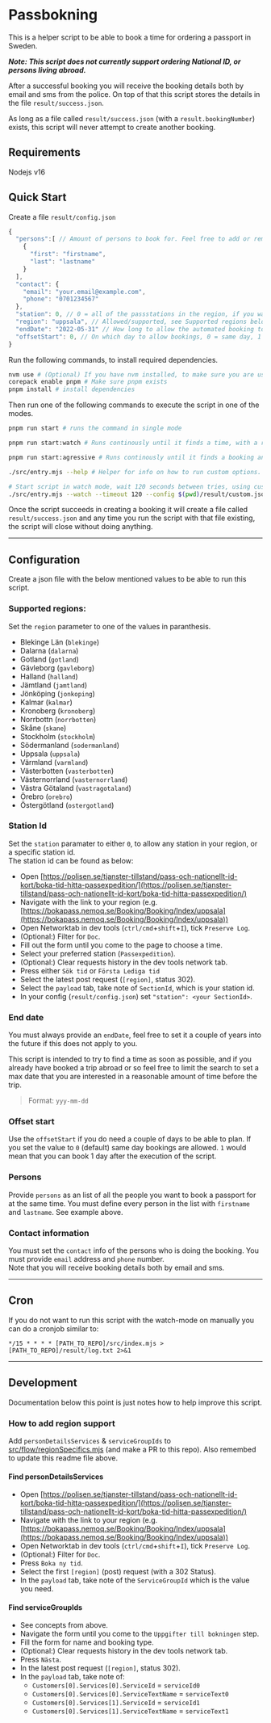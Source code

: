 # Passbokning
This is a helper script to be able to book a time for ordering a passport in Sweden.

***Note: This script does not currently support ordering National ID, or persons living abroad.***

After a successful booking you will receive the booking details both by email and sms from the police.
On top of that this script stores the details in the file `result/success.json`.

As long as a file called `result/success.json` (with a `result.bookingNumber`) exists, this script will never attempt to create another booking.

## Requirements
Nodejs v16

## Quick Start
Create a file `result/config.json`
```js
{
  "persons":[ // Amount of persons to book for. Feel free to add or remove, add empty objects if you want to be anonymous.
    {
      "first": "firstname",
      "last": "lastname"
    }
  ],
  "contact": {
    "email": "your.email@example.com",
    "phone": "0701234567"
  },
  "station": 0, // 0 = all of the passstations in the region, if you want a specific one you need to check it up.
  "region": "uppsala", // Allowed/supported, see Supported regions below.
  "endDate": "2022-05-31" // How long to allow the automated booking to work
  "offsetStart": 0, // On which day to allow bookings, 0 = same day, 1 = day after etc
}
```

Run the following commands, to install required dependencies.

```bash
nvm use # (Optional) If you have nvm installed, to make sure you are using correct nodejs version.
corepack enable pnpm # Make sure pnpm exists
pnpm install # install dependencies
```

Then run one of the following commands to execute the script in one of the modes.

```bash
pnpm run start # runs the command in single mode

pnpm run start:watch # Runs continously until it finds a time, with a reasonable amount of wait between tries.

pnpm run start:agressive # Runs continously until it finds a booking and bombards the API very often. Not recommended.

./src/entry.mjs --help # Helper for info on how to run custom options.

# Start script in watch mode, wait 120 seconds between tries, using custom path for config and custom output for success info.
./src/entry.mjs --watch --timeout 120 --config $(pwd)/result/custom.json --output $(pwd)/result/custom-success.json
```

Once the script succeeds in creating a booking it will create a file called `result/success.json` and any time you run the script with that file existing, the script will close without doing anything.

---

## Configuration
Create a json file with the below mentioned values to be able to run this script.

### Supported regions:
Set the `region` parameter to one of the values in paranthesis.
* Blekinge Län (`blekinge`)
* Dalarna (`dalarna`)
* Gotland (`gotland`)
* Gävleborg (`gavleborg`)
* Halland (`halland`)
* Jämtland (`jamtland`)
* Jönköping (`jonkoping`)
* Kalmar (`kalmar`)
* Kronoberg (`kronoberg`)
* Norrbottn (`norrbotten`)
* Skåne (`skane`)
* Stockholm (`stockholm`)
* Södermanland (`sodermanland`)
* Uppsala (`uppsala`)
* Värmland (`varmland`)
* Västerbotten (`vasterbotten`)
* Västernorrland (`vasternorrland`)
* Västra Götaland (`vastragotaland`)
* Örebro (`orebro`)
* Östergötland (`ostergotland`)

### Station Id
Set the `station` paramater to either `0`, to allow any station in your region, or a specific station id.  
The station id can be found as below:

* Open [https://polisen.se/tjanster-tillstand/pass-och-nationellt-id-kort/boka-tid-hitta-passexpedition/](https://polisen.se/tjanster-tillstand/pass-och-nationellt-id-kort/boka-tid-hitta-passexpedition/)
* Navigate with the link to your region (e.g. [https://bokapass.nemoq.se/Booking/Booking/Index/uppsala](https://bokapass.nemoq.se/Booking/Booking/Index/uppsala))
* Open Networktab in dev tools (`ctrl/cmd`+`shift`+`I`), tick `Preserve Log`.
* (Optional:) Filter for `Doc`.
* Fill out the form until you come to the page to choose a time.
* Select your preferred station (`Passexpedition`).
* (Optional:) Clear requests history in the dev tools network tab.
* Press either `Sök tid` or `Första Lediga tid`
* Select the latest post request (`[region]`, status 302).
* Select the `payload` tab, take note of `SectionId`, which is your station id.
* In your config (`result/config.json`) set `"station": <your SectionId>`.

### End date
You must always provide an `endDate`, feel free to set it a couple of years into the future if this does not apply to you.

This script is intended to try to find a time as soon as possible, and if you already have booked a trip abroad or so feel free to limit the search to set a max date that you are interested in a reasonable amount of time before the trip.

> Format: `yyy-mm-dd`

### Offset start
Use the `offsetStart` if you do need a couple of days to be able to plan.
If you set the value to `0` (default) same day bookings are allowed. `1` would mean that you can book 1 day after the execution of the script.

### Persons
Provide `persons` as an list of all the people you want to book a passport for at the same time.
You must define every person in the list with `firstname` and `lastname`. See example above.

### Contact information
You must set the `contact` info of the persons who is doing the booking. You must provide `email` address and `phone` number.  
Note that you will receive booking details both by email and sms.

--- 

## Cron
If you do not want to run this script with the watch-mode on manually you can do a cronjob similar to:
```
*/15 * * * * [PATH_TO_REPO]/src/index.mjs > [PATH_TO_REPO]/result/log.txt 2>&1
```

---

## Development
Documentation below this point is just notes how to help improve this script.

### How to add region support

Add `personDetailsServices` & `serviceGroupIds` to [src/flow/regionSpecifics.mjs](./src/flow/regionSpecifics.mjs) (and make a PR to this repo). Also remembed to update this readme file above.


#### Find personDetailsServices

* Open [https://polisen.se/tjanster-tillstand/pass-och-nationellt-id-kort/boka-tid-hitta-passexpedition/](https://polisen.se/tjanster-tillstand/pass-och-nationellt-id-kort/boka-tid-hitta-passexpedition/)
* Navigate with the link to your region (e.g. [https://bokapass.nemoq.se/Booking/Booking/Index/uppsala](https://bokapass.nemoq.se/Booking/Booking/Index/uppsala))
* Open Networktab in dev tools (`ctrl/cmd`+`shift`+`I`), tick `Preserve Log`.
* (Optional:) Filter for `Doc`.
* Press `Boka ny tid`.
* Select the first `[region]` (post) request (with a 302 Status).
* In the `payload` tab, take note of the `ServiceGroupId` which is the value you need.

#### Find serviceGroupIds
* See concepts from above.
* Navigate the form until you come to the `Uppgifter till bokningen` step.
* Fill the form for name and booking type.
* (Optional:) Clear requests history in the dev tools network tab.
* Press `Nästa`.
* In the latest post request (`[region]`, status 302).
* In the `payload` tab, take note of:
  * `Customers[0].Services[0].ServiceId` = `serviceId0`
  * `Customers[0].Services[0].ServiceTextName` = `serviceText0`
  * `Customers[0].Services[1].ServiceId` = `serviceId1`
  * `Customers[0].Services[1].ServiceTextName` = `serviceText1`


